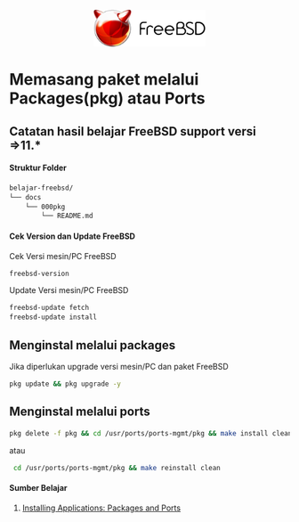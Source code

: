 <p align="center">
<img src="/assets/images/logo.png" alt="Logo" style="width:200px;"/>
</p>

# Memasang paket melalui Packages(pkg) atau Ports
## Catatan hasil belajar FreeBSD support versi =>11.*

#### Struktur Folder
```sh
belajar-freebsd/
└── docs
    └── 000pkg
        └── README.md
```

#### Cek Version dan Update FreeBSD
Cek Versi mesin/PC FreeBSD
```sh
freebsd-version
```
Update Versi mesin/PC FreeBSD
```sh
freebsd-update fetch
freebsd-update install
```
## Menginstal melalui packages
Jika diperlukan upgrade versi mesin/PC dan paket FreeBSD
```sh
pkg update && pkg upgrade -y
```
## Menginstal melalui ports
```sh
pkg delete -f pkg && cd /usr/ports/ports-mgmt/pkg && make install clean
```
atau
```sh
 cd /usr/ports/ports-mgmt/pkg && make reinstall clean
```

#### Sumber Belajar
1. [Installing Applications: Packages and Ports](https://docs.freebsd.org/en/books/handbook/ports/)
